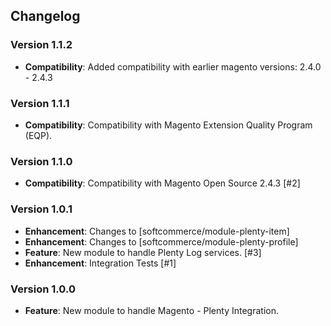## Changelog

### Version 1.1.2
- **Compatibility**: Added compatibility with earlier magento versions: 2.4.0 - 2.4.3

### Version 1.1.1
- **Compatibility**: Compatibility with Magento Extension Quality Program (EQP).

### Version 1.1.0
- **Compatibility**: Compatibility with Magento Open Source 2.4.3 [#2]

### Version 1.0.1
- **Enhancement**: Changes to [softcommerce/module-plenty-item]
- **Enhancement**: Changes to [softcommerce/module-plenty-profile]
- **Feature**: New module to handle Plenty Log services. [#3]
- **Enhancement**: Integration Tests [#1]

### Version 1.0.0
- **Feature**: New module to handle Magento - Plenty Integration.
